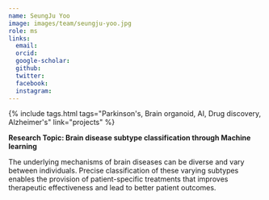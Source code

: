 ```yaml
---
name: SeungJu Yoo
image: images/team/seungju-yoo.jpg
role: ms
links:
  email:
  orcid:
  google-scholar:
  github:
  twitter:
  facebook:
  instagram: 
---
```


{%
  include tags.html
  tags="Parkinson's, Brain organoid, AI, Drug discovery, Alzheimer's"
  link="projects"
%}

<strong>Research Topic: Brain disease subtype classification through Machine learning</strong>

The underlying mechanisms of brain diseases can be diverse and vary between individuals. Precise classification of these varying subtypes enables the provision of patient-specific treatments that improves therapeutic effectiveness and lead to better patient outcomes.
